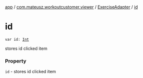 [app](../../index.md) / [com.mateusz.workoutcustomer.viewer](../index.md) / [ExerciseAdapter](index.md) / [id](./id.md)

# id

`var id: `[`Int`](https://kotlinlang.org/api/latest/jvm/stdlib/kotlin/-int/index.html)

stores id clicked item

### Property

`id` - stores id clicked item